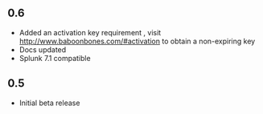 0.6
-----
* Added an activation key requirement , visit http://www.baboonbones.com/#activation to obtain a non-expiring key
* Docs updated
* Splunk 7.1 compatible


0.5
-----
* Initial beta release
